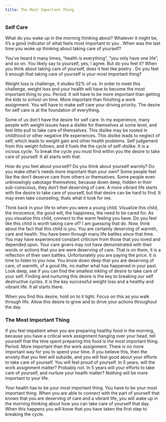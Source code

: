```yaml
---
title: The Most Important Thing
---
```


### Self Care

What do you wake up in the morning thinking about?  Whatever it might be, it’s a good indicator of what feels most important to you . When was the last time you woke up thinking about taking care of yourself?

You’ve heard it many times, “health is everything”, “you only have one life”, and so on.  You likely say to yourself, yes, I agree.  But do you feel it?  When you think about taking care of yourself, does it feel like poetry . Do you feel it enough that taking care of yourself is your most important thing?

Weight loss is challenge, it eludes 92% of us.  In order to meet this challenge, weight loss and your health will have to become the most important thing to you.  Period.  It will have to be more important than getting the kids to school on time.  More important than finishing a work assignment.  You will have to make self care your driving priority.  The desire for self care is at the foundation of everything.

Some of us don’t have the desire for self care.  In my experience, many people with weight issues have a dislike for themselves at some level, and feel little pull to take care of themselves.  This dislike may be rooted in childhood or other negative life experiences.  This dislike leads to neglect of self, which leads to weight gain and other health problems.  Self judgement from this weight follows, and it fuels the the cycle of self-dislike.  It is a vicious cycle.  To break the cycle you must find within you the desire to take care of yourself.  It all starts with that.

How do you feel about yourself?  Do you think about yourself warmly?  Do you make other’s needs more important than your own?  Some people feel like the don’t deserve care from others or themselves.  Some people even unknowingly sabotage themselves,  because down deep, hidden in their sub-conscious, they don’t feel deserving of care.   A more vibrant life starts with the desire to take care of yourself, but that desire can be hard to find.  It may even take counseling, thats what it took for me.

Think back in your life to when you were a young child.  Visualize this child, the innocence, the good will, the happiness, the need to be cared for.  As you visualize this child, connect to the warm feeling you have.  Do you feel like this child is worth taking care of?  I am guessing that do.  Now, think about the fact that this child is you.  You are certainly deserving of warmth, care and health.  You have been through many life battles since that time.  You may have experienced constant criticism from those that you loved and depended upon.  Your care givers may not have demonstrated with their words or actions that you are were deserving of care.  That is on them, it is a reflection of their own battles.  Unfortunately you are paying the price.  It is time to listen to you now.  You know down deep that you are deserving of care, of warmth, of a good life, no matter what has happened in your past.  Look deep, see if you can find the smallest inkling of desire to take care of your self.  Finding and nurturing this desire is the key to breaking our self destructive cycles.  It is the key successful weight loss and a healthy and vibrant life.  It all starts there.

When you find this desire, hold on to it tight.  Focus on this as you walk through life.  Allow this desire to grow and to drive your actions throughout the day.

### The Most Important Thing

If you feel impatient when you are preparing healthy food in the morning, because you have a critical work assignment hanging over your head, tell yourself that the time spent preparing this food is the most important thing.  Period.  More important than the work assignment.  There is no more important way for you to spend your time.  If you believe this, then the anxiety that you feel will subside, and you will feel good about your efforts to take care of yourself.  You will feel proud of yourself. In 5 years, will the work assignment matter?  Probably not.  In 5 years will your efforts to take care of yourself, and nurture your health matter?  Nothing will be more important to your life.

Your health has to be your most important thing.  You have to be your most important thing.  When you are able to connect with the part of yourself that knows that you are deserving of care and a vibrant life, you will wake up in the morning thinking about how you can take care of yourself that day.  When this happens you will know that you have taken the first step to breaking the cycle.

